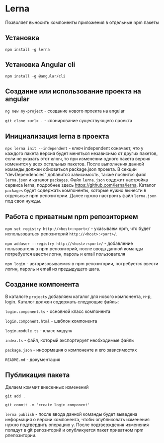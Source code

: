 # Lerna

Позволяет выносить компоненты приложения в отдельные npm пакеты

## Установка

`npm install -g lerna`

## Установка Angular cli

`npm install -g @angular/cli`

## Создание или использование проекта на angular

`ng new my-project` - создание нового проекта на angular

`git clone <url> .` - клонирование существующего проекта

## Инициализация lerna в проекта

`npx lerna init --independent` - ключ independent означает, что у каждого пакета версия будет меняться независимо от других пакетов, если не указать этот ключ, то при изменении одного пакета версия изменится у всех остальных пакетов. После выполнения данной команды должен обновиться package.json проекта. В секции "devDependencies" добавится зависимость, также появится файл `lerna.json` и каталог `packages`. Файл `lerna.json` содржит настройка сервиса lerna, подробнее здесь https://github.com/lerna/lerna. Каталог `packages` будет содержать компоненты, которые нужно вынести в отдельные npm репозитории. Далее нужно настроить файл `lerna.json` под свои нужды.

## Работа с приватным npm репозиторием

`npm set registry http://<host>:<port>/` - указываем npm, что будет использоваться репозиторий `http://<host>:<port>/`.

`npm adduser --registry http://<host>:<port>/` - добавление пользователя в npm репозиторий, после ввода данной команды потребуется ввести логин, пароль и email пользователя

`npm login` - авторизовываемся в npm репозитории, потребуется ввести логин, пароль и email из предыдущего шага.

## Создание компонента

В каталоге `projects` добавляем каталог для нового компонента, н-р, login. Каталог должен содержать следующие файлы: 

`login.component.ts` - основной класс компонента

`login.component.html` - шаблон компонента

`login.module.ts` - класс модуля

`index.ts` - файл, который экспортирует необходимые файлы

`package.json` - информация о компоненте и его зависимостях

`README.md` - документация

## Публикация пакета

Делаем коммит внесенных изменений

`git add .`

`git commit -m 'create login component'`

`lerna publish` - после ввода данной команды будет выведена информация о версии компонента, чтобы опубликовать изменения нужно подтвердить операцию `y`. После подтверждения изменения попадут в git репозиторий и опубликуется пакет приватном npm рпепозитории.
